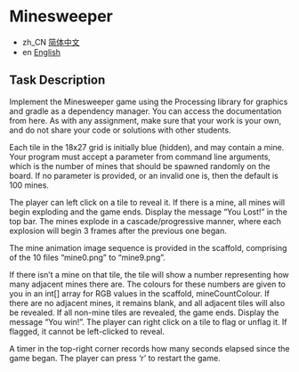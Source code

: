 # Minesweeper
- zh_CN [简体中文](README.zh_CN.md)
- en [English](README.md)

## Task Description

Implement the Minesweeper game using the Processing library for graphics and gradle as a dependency manager. You can access the documentation from here. As with any assignment, make sure that your work is your own, and do not share your code or solutions with other students.

Each tile in the 18x27 grid is initially blue (hidden), and may contain a mine. Your program must accept a parameter from command line arguments, which is the number of mines that should be spawned randomly on the board. If no parameter is provided, or an invalid one is, then the default is 100 mines.


The player can left click on a tile to reveal it. If there is a mine, all mines will begin exploding and the game ends. Display the message “You Lost!” in the top bar. The mines explode in a cascade/progressive manner, where each explosion will begin 3 frames after the previous one began.

The mine animation image sequence is provided in the scaffold, comprising of the 10 files “mine0.png” to “mine9.png”.

If there isn’t a mine on that tile, the tile will show a number representing how many adjacent mines there are. The colours for these numbers are given to you in an int[] array for RGB values in the scaffold, mineCountColour. If there are no adjacent mines, it remains blank, and all adjacent tiles will also be revealed. If all non-mine tiles are revealed, the game ends. Display the message “You win!”. The player can right click on a tile to flag or unflag it. If flagged, it cannot be left-clicked to reveal.

A timer in the top-right corner records how many seconds elapsed since the game began. The player can press ‘r’ to restart the game. 

